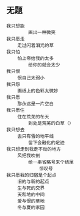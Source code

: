 
## 无题

	我只想能
			画出一种微笑
	我只愿走
		走过闪着泪光的草
	我只怕
		怕上帝给我的太多
			给你的就会太少
	我只恨
		恨自己太弱小
	我只怨
		画纸上的色彩太微妙
	我只愿
		那永远是一片空白
	我只愿住
		住在荒芜的冬天
			到处是荒芜的白草（）
	我只想去
		去只有雪的地平线
			留下会融化的足迹
	我只想走到我走不动的地方
		风把我吹倒
			给一串省略号来个结尾
				惊叹号
	我只愿我的归宿是个起点
		旧的与新的起点
		生与死的交界
		天和地的中间
		爱与恨的草地
		冬与夏的家园